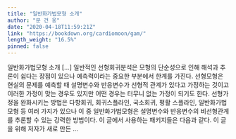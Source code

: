 ```yaml
---
title: "일반화가법모형 소개"
author: "문 건 웅"
date: "2020-04-18T11:59:21Z"
link: "https://bookdown.org/cardiomoon/gam/"
length_weight: "16.5%"
pinned: false
---
```


일반화가법모형 소개 [...] 일반적인 선형회귀분석은 모형의 단순성으로 인해 해석과 추론이 쉽다는 장점이 있으나 예측력이라는 중요한 부분에서 한계를 가진다. 선형모형은 현실의 문제를 예측할 때 설명변수와 반응변수가 선형적 관계가 있다고 가정하는 것이고 이러한 가정이 맞는 경우도 있지만 어떤 경우는 터무니 없는 가정이 되기도 한다. 선형가정을 완화시키는 방법은 다항회귀, 회귀스플라인, 국소회귀, 평활 스플라인, 일반화가법모형 등 여러 가지가 있으나 이 중 일반화가법모형은 설명변수와 반응변수의 비선형관계를 추론할 수 있는 강력한 방법이다. 이 글에서 사용하는 패키지들은 다음과 같다. 이 글을 위해 저자가 새로 만든 ...
